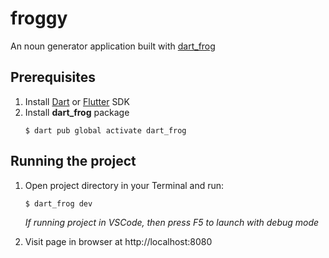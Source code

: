 # froggy

An noun generator application built with [dart_frog](https://pub.dev/packages/dart_frog)

## Prerequisites

1. Install [Dart](https://dart.dev/get-dart) or [Flutter](https://docs.flutter.dev/get-started/install) SDK
2. Install **dart_frog** package
    ```shell
    $ dart pub global activate dart_frog
    ```

## Running the project

1. Open project directory in your Terminal and run:

    ```shell
    $ dart_frog dev
    ```

    *If running project in VSCode, then press F5 to launch with debug mode*
2. Visit page in browser at http://localhost:8080
